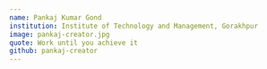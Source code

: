 ```yaml
---
name: Pankaj Kumar Gond
institution: Institute of Technology and Management, Gorakhpur
image: pankaj-creator.jpg
quote: Work until you achieve it
github: pankaj-creator
---
```

